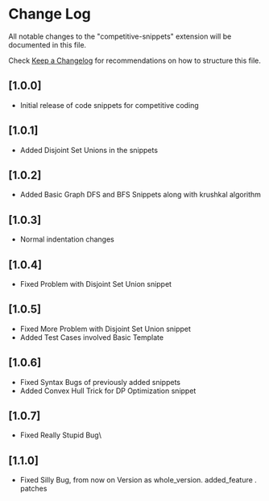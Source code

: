 # Change Log

All notable changes to the "competitive-snippets" extension will be documented in this file.

Check [Keep a Changelog](http://keepachangelog.com/) for recommendations on how to structure this file.

## [1.0.0]
- Initial release of code snippets for competitive coding
## [1.0.1]
- Added Disjoint Set Unions in the snippets
## [1.0.2]
- Added Basic Graph DFS and BFS Snippets along with krushkal algorithm
## [1.0.3]
- Normal indentation changes
## [1.0.4]
- Fixed Problem with Disjoint Set Union snippet
## [1.0.5]
- Fixed More Problem with Disjoint Set Union snippet
- Added Test Cases involved Basic Template
## [1.0.6]
- Fixed Syntax Bugs of previously added snippets
- Added Convex Hull Trick for DP Optimization snippet
## [1.0.7]
- Fixed Really Stupid Bug\
## [1.1.0]
- Fixed Silly Bug, from now on Version as whole_version. added_feature . patches